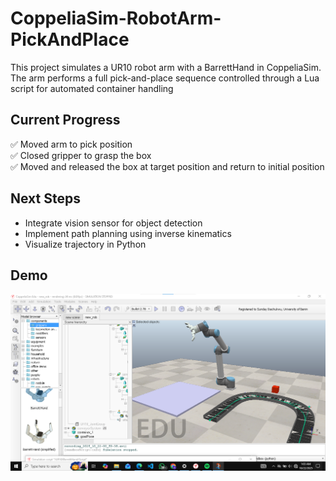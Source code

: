 # CoppeliaSim-RobotArm-PickAndPlace

This project simulates a UR10 robot arm with a BarrettHand in CoppeliaSim. The arm performs a full pick-and-place sequence controlled through a Lua script for automated container handling  

## Current Progress
✅ Moved arm to pick position  
✅ Closed gripper to grasp the box  
✅ Moved and released the box at target position and return to initial position
 

## Next Steps
- Integrate vision sensor for object detection  
- Implement path planning using inverse kinematics  
- Visualize trajectory in Python

## Demo
![Pick and place demo](images/pick_place_screenshot.png)
